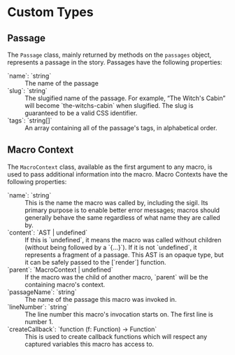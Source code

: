 # Custom Types

## Passage

The `Passage` class, mainly returned by methods on the `passages` object, represents a passage in the story.
Passages have the following properties:

<dl>
  <dt>`name`: `string`</dt>
  <dd>The name of the passage</dd>

  <dt>`slug`: `string`</dt>
  <dd>The slugified name of the passage. For example, “The Witch's Cabin” will become `the-witchs-cabin` when slugified. The slug is guaranteed to be a valid CSS identifier.</dd>

  <dt>`tags`: `string[]`</dt>
  <dd>An array containing all of the passage's tags, in alphabetical order.</dd>
</dl>

## Macro Context

The `MacroContext` class, available as the first argument to any macro, is used to pass additional information into the macro.
Macro Contexts have the following properties:

<dl>
  <dt>`name`: `string`</dt>
  <dd>This is the name the macro was called by, including the sigil. Its primary purpose is to enable better error messages; macros should generally behave the same regardless of what name they are called by.</dd>

  <dt>`content`: `AST | undefined`</dt>
  <dd>If this is `undefined`, it means the macro was called without children (without being followed by a `{...}`). If it is not `undefined`, it represents a fragment of a passage. This AST is an opaque type, but it can be safely passed to the [`render`] function.</dd>

  <dt>`parent`: `MacroContext | undefined`</dt>
  <dd>If the macro was the child of another macro, `parent` will be the containing macro's context.</dd>

  <dt>`passageName`: `string`</dt>
  <dd>The name of the passage this macro was invoked in.</dd>

  <dt>`lineNumber`: `string`</dt>
  <dd>The line number this macro's invocation starts on. The first line is number 1.</dd>

  <dt>`createCallback`: `function (f: Function) -> Function`</dt>
  <dd>This is used to create callback functions which will respect any captured variables this macro has access to.</dd>
</dl>

[`render`]: ./misc#render
